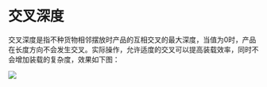 # 交叉深度

交叉深度是指不种货物相邻摆放时产品的互相交叉的最大深度，当值为0时，产品在长度方向不会发生交叉。实际操作，允许适度的交叉可以提高装载效率，同时不会增加装载的复杂度，效果如下图：

![](https://github.com/loadmaster/loadmaster-manual/tree/4f20f7e1d8eaa187d96657173bdf15a3c193db55/assets/图片11a.png)

